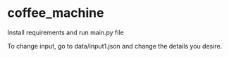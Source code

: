 # coffee_machine

Install requirements and run main.py file

To change input, go to data/input1.json and change the details you desire.
